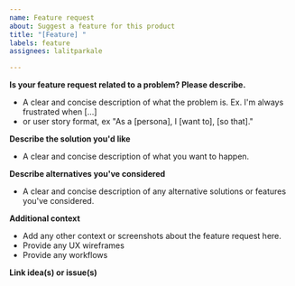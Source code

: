 ```yaml
---
name: Feature request
about: Suggest a feature for this product
title: "[Feature] "
labels: feature
assignees: lalitparkale

---
```


**Is your feature request related to a problem? Please describe.**
- A clear and concise description of what the problem is. Ex. I'm always frustrated when [...]
- or user story format, ex "As a [persona], I [want to], [so that]."

**Describe the solution you'd like**
- A clear and concise description of what you want to happen.

**Describe alternatives you've considered**
- A clear and concise description of any alternative solutions or features you've considered.

**Additional context**
- Add any other context or screenshots about the feature request here.
- Provide any UX wireframes
- Provide any workflows

**Link idea(s) or issue(s)**
